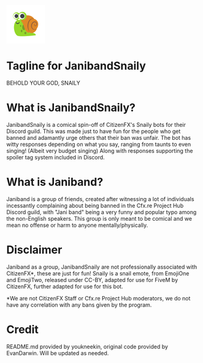 ![Main Logo](logo.png)

# Tagline for JanibandSnaily

BEHOLD YOUR GOD, SNAILY

# What is JanibandSnaily?

JanibandSnaily is a comical spin-off of CitizenFX's Snaily bots for their Discord guild. This was made just to have fun
for the people who get banned and adamantly urge others that their ban was unfair. The bot has witty responses depending
on what you say, ranging from taunts to even singing! (Albeit very budget singing) Along with responses supporting the spoiler
tag system included in Discord.

# What is Janiband?

Janiband is a group of friends, created after witnessing a lot of individuals incessantly complaining about being banned 
in the Cfx.re Project Hub Discord guild, with "Jani band" being a very funny and popular typo among the non-English speakers.
This group is only meant to be comical and we mean no offense or harm to anyone mentally/physically.

# Disclaimer

Janiband as a group, JanibandSnaily are not professionally associated with CitizenFX*, these are just for fun!
Snaily is a snail emote, from EmojiOne and EmojiTwo, released under CC-BY, adapted for use for FiveM by CitizenFX, 
further adapted for use for this bot.

*We are not CitizenFX Staff or Cfx.re Project Hub moderators, we do not have any correlation with any bans given by the program.

# Credit

README.md provided by youkneekin, original code provided by EvanDarwin. Will be updated as needed.
